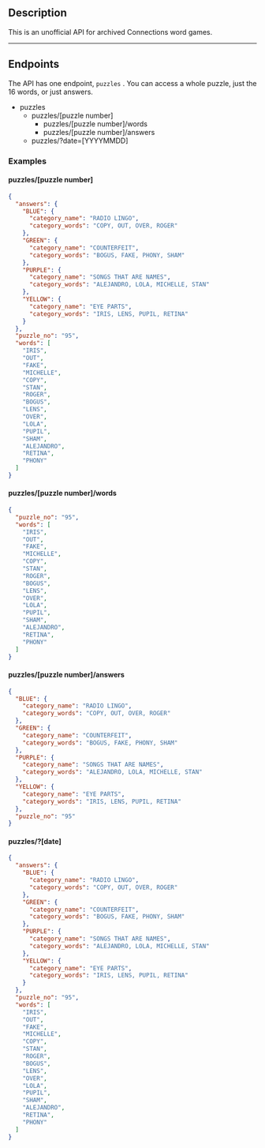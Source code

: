 ## Description

This is an unofficial API for archived Connections word games.

---

## Endpoints

The API has one endpoint, ``puzzles`` . You can access a whole puzzle, just the 16 words, or just answers. 

- puzzles
	- puzzles/[puzzle number] 
		- puzzles/[puzzle number]/words
		- puzzles/[puzzle number]/answers
	- puzzles/?date=[YYYYMMDD]

### Examples
#### puzzles/[puzzle number]
```json
{
  "answers": {
    "BLUE": {
      "category_name": "RADIO LINGO",
      "category_words": "COPY, OUT, OVER, ROGER"
    },
    "GREEN": {
      "category_name": "COUNTERFEIT",
      "category_words": "BOGUS, FAKE, PHONY, SHAM"
    },
    "PURPLE": {
      "category_name": "SONGS THAT ARE NAMES",
      "category_words": "ALEJANDRO, LOLA, MICHELLE, STAN"
    },
    "YELLOW": {
      "category_name": "EYE PARTS",
      "category_words": "IRIS, LENS, PUPIL, RETINA"
    }
  },
  "puzzle_no": "95",
  "words": [
    "IRIS",
    "OUT",
    "FAKE",
    "MICHELLE",
    "COPY",
    "STAN",
    "ROGER",
    "BOGUS",
    "LENS",
    "OVER",
    "LOLA",
    "PUPIL",
    "SHAM",
    "ALEJANDRO",
    "RETINA",
    "PHONY"
  ]
}
```

#### puzzles/[puzzle number]/words

```json
{
  "puzzle_no": "95",
  "words": [
    "IRIS",
    "OUT",
    "FAKE",
    "MICHELLE",
    "COPY",
    "STAN",
    "ROGER",
    "BOGUS",
    "LENS",
    "OVER",
    "LOLA",
    "PUPIL",
    "SHAM",
    "ALEJANDRO",
    "RETINA",
    "PHONY"
  ]
}
```

#### puzzles/[puzzle number]/answers

```json
{
  "BLUE": {
    "category_name": "RADIO LINGO",
    "category_words": "COPY, OUT, OVER, ROGER"
  },
  "GREEN": {
    "category_name": "COUNTERFEIT",
    "category_words": "BOGUS, FAKE, PHONY, SHAM"
  },
  "PURPLE": {
    "category_name": "SONGS THAT ARE NAMES",
    "category_words": "ALEJANDRO, LOLA, MICHELLE, STAN"
  },
  "YELLOW": {
    "category_name": "EYE PARTS",
    "category_words": "IRIS, LENS, PUPIL, RETINA"
  },
  "puzzle_no": "95"
}
```

#### puzzles/?[date]

```json
{
  "answers": {
    "BLUE": {
      "category_name": "RADIO LINGO",
      "category_words": "COPY, OUT, OVER, ROGER"
    },
    "GREEN": {
      "category_name": "COUNTERFEIT",
      "category_words": "BOGUS, FAKE, PHONY, SHAM"
    },
    "PURPLE": {
      "category_name": "SONGS THAT ARE NAMES",
      "category_words": "ALEJANDRO, LOLA, MICHELLE, STAN"
    },
    "YELLOW": {
      "category_name": "EYE PARTS",
      "category_words": "IRIS, LENS, PUPIL, RETINA"
    }
  },
  "puzzle_no": "95",
  "words": [
    "IRIS",
    "OUT",
    "FAKE",
    "MICHELLE",
    "COPY",
    "STAN",
    "ROGER",
    "BOGUS",
    "LENS",
    "OVER",
    "LOLA",
    "PUPIL",
    "SHAM",
    "ALEJANDRO",
    "RETINA",
    "PHONY"
  ]
}
```

